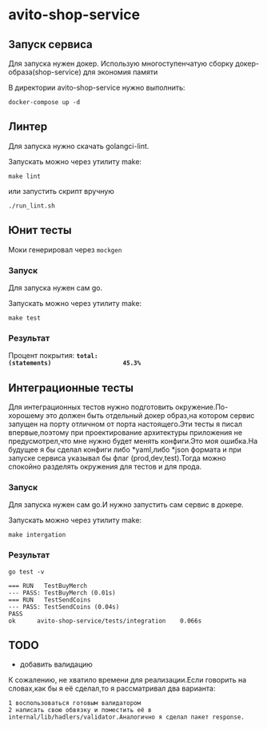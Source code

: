 # avito-shop-service

## Запуск сервиса 

Для запуска нужен докер. Использую многоступенчатую сборку докер-образа(shop-service) для экономия памяти 


В директории avito-shop-service нужно выполнить:

```shell
docker-compose up -d
```

## Линтер

Для запуска нужно скачать golangci-lint.

Запускать можно через утилиту make:

```shell
make lint
```

или запустить скрипт вручную

```shell
./run_lint.sh
```

## Юнит тесты

Моки генерировал через `mockgen`

### Запуск

Для запуска нужен сам go. 

Запускать можно через утилиту make:

```shell
make test
```

### Результат

Процент покрытия: **`total:                                                                          (statements)                    45.3%`**

## Интеграционные тесты

Для интеграционных тестов нужно подготовить окружение.По-хорошему это должен быть отдельный докер образ,на котором сервис запущен на порту отличном от порта настоящего.Эти тесты я писал впервые,поэтому при проектирование архитектуры приложения не предусмотрел,что мне нужно будет менять конфиги.Это моя ошибка.На будущее я бы сделал конфиги либо *yaml,либо *json формата и при запуске сервиса указывал бы флаг (prod,dev,test).Тогда можно спокойно разделять окружения для тестов и для прода.

### Запуск

Для запуска нужен сам go.И нужно запустить сам сервис в докере.

Запускать можно через утилиту make:

```shell
make intergation
```


### Результат
```
go test -v

=== RUN   TestBuyMerch
--- PASS: TestBuyMerch (0.01s)
=== RUN   TestSendCoins
--- PASS: TestSendCoins (0.04s)
PASS
ok      avito-shop-service/tests/integration    0.066s
```


## TODO

* добавить валидацию 

К сожалению, не хватило времени для реализации.Если говорить на словах,как бы я её сделал,то я рассматривал два варианта:

    1 воспользоваться готовым валидатором
    2 написать свою обвязку и поместить её в internal/lib/hadlers/validator.Аналогично я сделал пакет response.